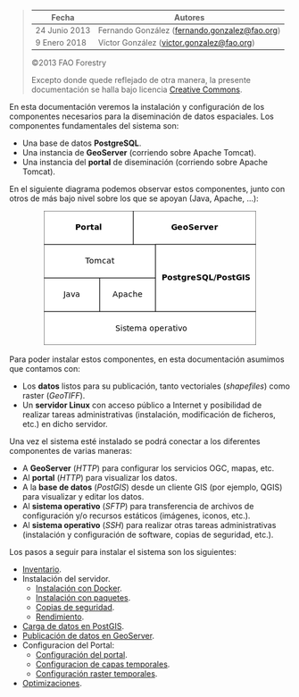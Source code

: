 > | Fecha         | Autores                                         |
> |---------------|-------------------------------------------------|
> | 24 Junio 2013 | Fernando González (<fernando.gonzalez@fao.org>) |
> | 9  Enero 2018 | Víctor González (<victor.gonzalez@fao.org>)  |
>
> ©2013 FAO Forestry
>
> Excepto donde quede reflejado de otra manera, la presente documentación se halla bajo licencia [Creative Commons](http://creativecommons.org/licenses/by-sa/3.0/deed.es).

En esta documentación veremos la instalación y configuración de los componentes necesarios para la diseminación de datos espaciales. Los componentes fundamentales del sistema son:

* Una base de datos **PostgreSQL**.
* Una instancia de **GeoServer** (corriendo sobre Apache Tomcat).
* Una instancia del **portal** de diseminación (corriendo sobre Apache Tomcat).

En el siguiente diagrama podemos observar estos componentes, junto con otros de más bajo nivel sobre los que se apoyan (Java, Apache, ...):

<p align="center"><img src="images/architecture-stack.png"></p>

Para poder instalar estos componentes, en esta documentación asumimos que contamos con:

* Los **datos** listos para su publicación, tanto vectoriales (*shapefiles*) como raster (*GeoTIFF*).
* Un **servidor Linux** con acceso público a Internet y posibilidad de realizar tareas administrativas (instalación, modificación de ficheros, etc.) en dicho servidor.

Una vez el sistema esté instalado se podrá conectar a los diferentes componentes de varias maneras:

- A **GeoServer** (*HTTP*) para configurar los servicios OGC, mapas, etc.
- Al **portal** (*HTTP*) para visualizar los datos.
- A la **base de datos** (*PostGIS*) desde un cliente GIS (por ejemplo, QGIS) para visualizar y editar los datos.
- Al **sistema operativo** (*SFTP*) para transferencia de archivos de configuración y/o recursos estáticos (imágenes, iconos, etc.).
- Al **sistema operativo** (*SSH*) para realizar otras tareas administrativas (instalación y configuración de software, copias de seguridad, etc.).

Los pasos a seguir para instalar el sistema son los siguientes:

* [Inventario](inventory.md).
* Instalación del servidor.
	* [Instalación con Docker](install/docker.md).
	* [Instalación con paquetes](install/packages.md).
	* [Copias de seguridad](install/backups.md).
	* [Rendimiento](install/performance.md).
* [Carga de datos en PostGIS](postgis.md).
* [Publicación de datos en GeoServer](geoserver.md).
* Configuracion del Portal:
	* [Configuración del portal](config/portal.md).
	* [Configuracion de capas temporales](config/temporal.md).
	* [Configuración raster temporales](config/raster_temporal.md).
* [Optimizaciones](optimization.md).
